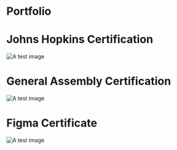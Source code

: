 # Portfolio

# Johns Hopkins Certification
![A test image](https://i.imgur.com/gLTb0ID.png)

# General Assembly Certification
![A test image](https://i.imgur.com/ygE9qdC.png)

# Figma Certificate
![A test image](https://i.imgur.com/aB4sBjc.png)



